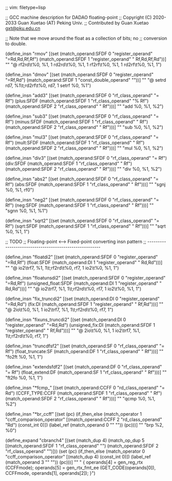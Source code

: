 ;; vim: filetype=lisp

;; GCC machine description for DADAO floating-point
;; Copyright (C) 2020-2033 Guan Xuetao (AT) Peking Univ.
;; Contributed by Guan Xuetao <gxt@pku.edu.cn>

;; Note that we move around the float as a collection of bits; no
;; conversion to double.

(define_insn "rmov<mode>"
  [(set (match_operand:SFDF 0 "register_operand" "=Rd,Rd,Rf,Rf")
	(match_operand:SFDF 1 "register_operand" " Rf,Rd,Rf,Rd"))]
  ""
  "@
  rf2rd\t%0, %1, 1
  rd2rd\t%0, %1, 1
  rf2rf\t%0, %1, 1
  rd2rf\t%0, %1, 1")

(define_insn "dmov<mode>"
  [(set (match_operand:SFDF 0 "register_operand" "=Rf,Rd")
	(match_operand:SFDF 1 "const_double_operand" ""))]
  ""
  "@
  setrd	rd7, %1\t\;rd2rf\t%0, rd7, 1
  setrf	%0, %1")

(define_insn "add<mode>3"
  [(set        (match_operand:SFDF 0 "rf_class_operand" "= Rf")
    (plus:SFDF (match_operand:SFDF 1 "rf_class_operand" "% Rf")
               (match_operand:SFDF 2 "rf_class_operand" "  Rf")))]
	""
	"<ftfo>add	%0, %1, %2")

(define_insn "sub<mode>3"
  [(set         (match_operand:SFDF 0 "rf_class_operand" "= Rf")
    (minus:SFDF (match_operand:SFDF 1 "rf_class_operand" "  Rf")
                (match_operand:SFDF 2 "rf_class_operand" "  Rf")))]
	""
	"<ftfo>sub	%0, %1, %2")

(define_insn "mul<mode>3"
  [(set        (match_operand:SFDF 0 "rf_class_operand" "= Rf")
    (mult:SFDF (match_operand:SFDF 1 "rf_class_operand" "  Rf")
               (match_operand:SFDF 2 "rf_class_operand" "  Rf")))]
	""
	"<ftfo>mul	%0, %1, %2")

(define_insn "div<mode>3"
  [(set       (match_operand:SFDF 0 "rf_class_operand" "= Rf")
    (div:SFDF (match_operand:SFDF 1 "rf_class_operand" "  Rf")
              (match_operand:SFDF 2 "rf_class_operand" "  Rf")))]
	""
	"<ftfo>div	%0, %1, %2")

(define_insn "abs<mode>2"
  [(set       (match_operand:SFDF 0 "rf_class_operand" "= Rf")
    (abs:SFDF (match_operand:SFDF 1 "rf_class_operand" "  Rf")))]
	""
	"<ftfo>sgnj	%0, %1, rf0")

(define_insn "neg<mode>2"
  [(set       (match_operand:SFDF 0 "rf_class_operand" "= Rf")
    (neg:SFDF (match_operand:SFDF 1 "rf_class_operand" "  Rf")))]
	""
	"<ftfo>sgnn	%0, %1, %1")

(define_insn "sqrt<mode>2"
  [(set        (match_operand:SFDF 0 "rf_class_operand" "= Rf")
    (sqrt:SFDF (match_operand:SFDF 1 "rf_class_operand" "  Rf")))]
	""
	"<ftfo>sqrt	%0, %1, 1")

;; TODO
;; Floating-point <--> Fixed-point converting insn pattern
;; -------------------------------------------------------

(define_insn "floatdi<mode>2"
  [(set         (match_operand:SFDF 0 "register_operand" "=Rd,Rf")
    (float:SFDF (match_operand:DI   1 "register_operand" " Rd,Rd")))]
	""
	"@
	io2<ftfo>\trf7, %1, 1\t\;rf2rd\t%0, rf7, 1
	io2<ftfo>\t%0, %1, 1")

(define_insn "floatunsdi<mode>2"
  [(set                  (match_operand:SFDF 0 "register_operand" "=Rd,Rf")
    (unsigned_float:SFDF (match_operand:DI   1 "register_operand" " Rd,Rd")))]
	""
	"@
	io2<ftfo>\trf7, %1, 1\t\;rf2rd\t%0, rf7, 1
	io2<ftfo>\t%0, %1, 1")

(define_insn "fix_trunc<mode>di2"
  [(set     (match_operand:DI   0 "register_operand" "=Rd,Rd")
    (fix:DI (match_operand:SFDF 1 "register_operand" " Rf,Rd")))]
	""
	"@
	<ftfo>2io\t%0, %1, 1
	io2<ftfo>\trf7, %1, 1\t\;rf2rd\t%0, rf7, 1")

(define_insn "fixuns_trunc<mode>di2"
  [(set              (match_operand:DI   0 "register_operand" "=Rd,Rd")
    (unsigned_fix:DI (match_operand:SFDF 1 "register_operand" " Rf,Rd")))]
	""
	"@
	<ftfo>2io\t%0, %1, 1
	io2<ftfo>\trf7, %1, 1\t\;rf2rd\t%0, rf7, 1")

(define_insn "truncdfsf2"
  [(set                (match_operand:SF 0 "rf_class_operand" "= Rf")
    (float_truncate:SF (match_operand:DF 1 "rf_class_operand" "  Rf")))]
	""
	"fo2ft	%0, %1, 1")

(define_insn "extendsfdf2"
  [(set              (match_operand:DF 0 "rf_class_operand" "= Rf")
    (float_extend:DF (match_operand:SF 1 "rf_class_operand" "  Rf")))]
	""
	"ft2fo	%0, %1, 1")

(define_insn "*fcmp_<mode>"
  [(set             (match_operand:CCFF 0 "rd_class_operand" "= Rd")
    (CCFF_TYPE:CCFF (match_operand:SFDF 1 "rf_class_operand" "  Rf")
                    (match_operand:SFDF 2 "rf_class_operand" "  Rf")))]
	""
	"<ftfo>qcmp	%0, %1, %2")

(define_insn "*br_ccff"
  [(set (pc)
    (if_then_else
      (match_operator 1 "ccff_comparison_operator"
        [(match_operand:CCFF 2 "rd_class_operand" "Rd") (const_int 0)])
      (label_ref (match_operand 0 "" ""))
      (pc)))]
	""
	"brp	%2, %0")

(define_expand "cbranch<mode>4"
  [(set (match_dup 4)
        (match_op_dup 5 [(match_operand:SFDF 1 "rf_class_operand" "")
                         (match_operand:SFDF 2 "rf_class_operand" "")]))
   (set (pc)
        (if_then_else    (match_operator     0 "ccff_comparison_operator"
                        [(match_dup 4) (const_int 0)])
          (label_ref     (match_operand      3 "" ""))
          (pc)))]
	""
	"
{
	operands[4] = gen_reg_rtx (CCFFmode);
	operands[5] = gen_rtx_fmt_ee (GET_CODE(operands[0]), CCFFmode, operands[1], operands[2]);
}")
